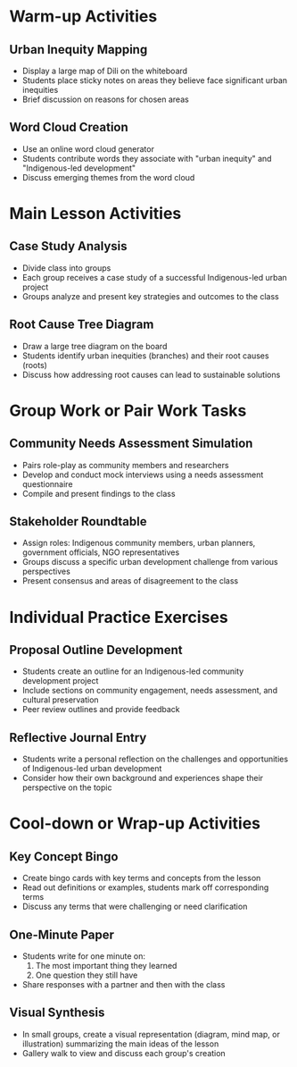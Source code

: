 # Warm-up Activities

## Urban Inequity Mapping
- Display a large map of Dili on the whiteboard
- Students place sticky notes on areas they believe face significant urban inequities
- Brief discussion on reasons for chosen areas

## Word Cloud Creation
- Use an online word cloud generator
- Students contribute words they associate with "urban inequity" and "Indigenous-led development"
- Discuss emerging themes from the word cloud

# Main Lesson Activities

## Case Study Analysis
- Divide class into groups
- Each group receives a case study of a successful Indigenous-led urban project
- Groups analyze and present key strategies and outcomes to the class

## Root Cause Tree Diagram
- Draw a large tree diagram on the board
- Students identify urban inequities (branches) and their root causes (roots)
- Discuss how addressing root causes can lead to sustainable solutions

# Group Work or Pair Work Tasks

## Community Needs Assessment Simulation
- Pairs role-play as community members and researchers
- Develop and conduct mock interviews using a needs assessment questionnaire
- Compile and present findings to the class

## Stakeholder Roundtable
- Assign roles: Indigenous community members, urban planners, government officials, NGO representatives
- Groups discuss a specific urban development challenge from various perspectives
- Present consensus and areas of disagreement to the class

# Individual Practice Exercises

## Proposal Outline Development
- Students create an outline for an Indigenous-led community development project
- Include sections on community engagement, needs assessment, and cultural preservation
- Peer review outlines and provide feedback

## Reflective Journal Entry
- Students write a personal reflection on the challenges and opportunities of Indigenous-led urban development
- Consider how their own background and experiences shape their perspective on the topic

# Cool-down or Wrap-up Activities

## Key Concept Bingo
- Create bingo cards with key terms and concepts from the lesson
- Read out definitions or examples, students mark off corresponding terms
- Discuss any terms that were challenging or need clarification

## One-Minute Paper
- Students write for one minute on:
  1. The most important thing they learned
  2. One question they still have
- Share responses with a partner and then with the class

## Visual Synthesis
- In small groups, create a visual representation (diagram, mind map, or illustration) summarizing the main ideas of the lesson
- Gallery walk to view and discuss each group's creation